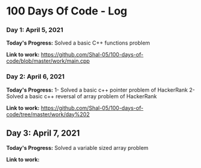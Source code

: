 # 100 Days Of Code - Log

### Day 1: April 5, 2021 

**Today's Progress:** Solved a basic C++ functions problem 

**Link to work:** https://github.com/Shal-05/100-days-of-code/blob/master/work/main.cpp


### Day 2: April 6, 2021

**Today's Progress:**
1- Solved a basic c++ pointer problem of HackerRank 
2- Solved a basic c++ reversal of array problem of HackerRank                       

**Link to work:** https://github.com/Shal-05/100-days-of-code/tree/master/work/day%202


## Day 3: April 7, 2021

**Today's Progress:** Solved a variable sized array problem 

**Link to work:**
